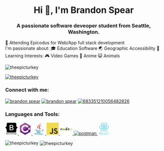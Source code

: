 <h1 align="center">Hi 👋, I'm Brandon Spear</h1>
<h3 align="center">A passionate software deveoper student from Seattle, Washington.</h3>

🌱 Attending Epicodus for Web/App full stack development
<br>
I'm passionate about:
🎓 Education Software
🌏 Geographic Accessibility
📝 Learning
Interests:
🎮 Video Games
🎴 Anime
😺 Animals



<p align="left"> <img src="https://komarev.com/ghpvc/?username=theepicturkey&label=Profile%20views&color=0e75b6&style=flat" alt="theepicturkey" /> </p>

<p align="left"> <a href="https://github.com/ryo-ma/github-profile-trophy"><img src="https://github-profile-trophy.vercel.app/?username=theepicturkey" alt="theepicturkey" /></a> </p>

<h3 align="left">Connect with me:</h3>
<p align="left">
<a href="https://linkedin.com/in/brandon spear" target="blank"><img align="center" src="https://raw.githubusercontent.com/rahuldkjain/github-profile-readme-generator/master/src/images/icons/Social/linked-in-alt.svg" alt="brandon spear" height="30" width="40" /></a>
<a href="https://fb.com/brandon spear" target="blank"><img align="center" src="https://raw.githubusercontent.com/rahuldkjain/github-profile-readme-generator/master/src/images/icons/Social/facebook.svg" alt="brandon spear" height="30" width="40" /></a>
<a href="https://discord.gg/683351210056482826" target="blank"><img align="center" src="https://raw.githubusercontent.com/rahuldkjain/github-profile-readme-generator/master/src/images/icons/Social/discord.svg" alt="683351210056482826" height="30" width="40" /></a>
</p>

<h3 align="left">Languages and Tools:</h3>
<p align="left"> <a href="https://getbootstrap.com" target="_blank" rel="noreferrer"> <img src="https://raw.githubusercontent.com/devicons/devicon/master/icons/bootstrap/bootstrap-plain-wordmark.svg" alt="bootstrap" width="40" height="40"/> </a> <a href="https://www.w3schools.com/cs/" target="_blank" rel="noreferrer"> <img src="https://raw.githubusercontent.com/devicons/devicon/master/icons/csharp/csharp-original.svg" alt="csharp" width="40" height="40"/> </a> <a href="https://www.java.com" target="_blank" rel="noreferrer"> <img src="https://raw.githubusercontent.com/devicons/devicon/master/icons/java/java-original.svg" alt="java" width="40" height="40"/> </a> <a href="https://developer.mozilla.org/en-US/docs/Web/JavaScript" target="_blank" rel="noreferrer"> <img src="https://raw.githubusercontent.com/devicons/devicon/master/icons/javascript/javascript-original.svg" alt="javascript" width="40" height="40"/> </a> <a href="https://nodejs.org" target="_blank" rel="noreferrer"> <img src="https://raw.githubusercontent.com/devicons/devicon/master/icons/nodejs/nodejs-original-wordmark.svg" alt="nodejs" width="40" height="40"/> </a> <a href="https://postman.com" target="_blank" rel="noreferrer"> <img src="https://www.vectorlogo.zone/logos/getpostman/getpostman-icon.svg" alt="postman" width="40" height="40"/> </a> <a href="https://reactjs.org/" target="_blank" rel="noreferrer"> <img src="https://raw.githubusercontent.com/devicons/devicon/master/icons/react/react-original-wordmark.svg" alt="react" width="40" height="40"/> </a> </p>

<p><img align="left" src="https://github-readme-stats.vercel.app/api/top-langs?username=theepicturkey&show_icons=true&locale=en&layout=compact" alt="theepicturkey" /></p>

<p>&nbsp;<img align="center" src="https://github-readme-stats.vercel.app/api?username=theepicturkey&show_icons=true&locale=en" alt="theepicturkey" /></p>
